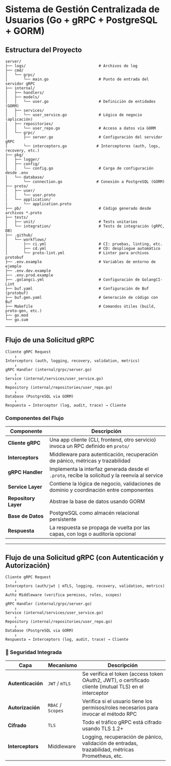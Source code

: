 # Sistema de Gestión Centralizada de Usuarios (Go + gRPC + PostgreSQL + GORM)

## Estructura del Proyecto

```
server/
├── logs/                                # Archivos de log
├── cmd/
│   └── grpc/
│       └── main.go                      # Punto de entrada del servidor gRPC
├── internal/
│   ├── handlers/
│   ├── models/
│   │   └── user.go                      # Definición de entidades (GORM)
│   ├── services/
│   │   └── user_service.go              # Lógica de negocio (aplicación)
│   ├── repositories/
│   │   └── user_repo.go                 # Acceso a datos vía GORM
│   └── grpc/
│       ├── server.go                    # Configuración del servidor gRPC
│       └── interceptors.go             # Interceptores (auth, logs, recovery, etc.)
├── pkg/
│   ├── logger/
│   ├── config/
│   │   └── config.go                    # Carga de configuración desde .env
│   └── database/
│       └── connection.go               # Conexión a PostgreSQL (GORM)
├── proto/
│   ├── user/
|   │   └── user.proto
│   └── application/
|       └── application.proto
├── pb/                                  # Código generado desde archivos *.proto
├── tests/
│   ├── unit/                            # Tests unitarios
│   └── integration/                     # Tests de integración (gRPC, DB)
├── .github/
│   └── workflows/
│       ├── ci.yml                       # CI: pruebas, linting, etc.
│       ├── cd.yml                       # CD: despliegue automático
│       └── proto-lint.yml               # Linter para archivos protobuf
├── .env.example                         # Variables de entorno de ejemplo
├── .env.dev.example
├── .env.prod.example
├── .golangci.yml                        # Configuración de GolangCI-Lint
├── buf.yaml                             # Configuración de Buf (protobuf)
├── buf.gen.yaml                         # Generación de código con Buf
├── Makefile                             # Comandos útiles (build, proto-gen, etc.)
├── go.mod
└── go.sum
```

---

## Flujo de una Solicitud gRPC

```
Cliente gRPC Request
    ↓
Interceptors (auth, logging, recovery, validation, metrics)
    ↓
gRPC Handler (internal/grpc/server.go)
    ↓
Service (internal/services/user_service.go)
    ↓
Repository (internal/repositories/user_repo.go)
    ↓
Database (PostgreSQL via GORM)
    ↓
Respuesta → Interceptor (log, audit, trace) → Cliente
```

### Componentes del Flujo

| Componente           | Descripción                                                                                    |
| -------------------- | ---------------------------------------------------------------------------------------------- |
| **Cliente gRPC**     | Una app cliente (CLI, frontend, otro servicio) invoca un RPC definido en `proto/`              |
| **Interceptors**     | Middleware para autenticación, recuperación de pánico, métricas y trazabilidad                 |
| **gRPC Handler**     | Implementa la interfaz generada desde el `.proto`, recibe la solicitud y la reenvía al service |
| **Service Layer**    | Contiene la lógica de negocio, validaciones de dominio y coordinación entre componentes        |
| **Repository Layer** | Abstrae la base de datos usando GORM                                                           |
| **Base de Datos**    | PostgreSQL como almacén relacional persistente                                                 |
| **Respuesta**        | La respuesta se propaga de vuelta por las capas, con logs o auditoría opcional                 |

---

## Flujo de una Solicitud gRPC (con Autenticación y Autorización)

```
Cliente gRPC Request
    ↓
Interceptors (auth/jwt | mTLS, logging, recovery, validation, metrics)
    ↓
Authz Middleware (verifica permisos, roles, scopes)
    ↓
gRPC Handler (internal/grpc/server.go)
    ↓
Service (internal/services/user_service.go)
    ↓
Repository (internal/repositories/user_repo.go)
    ↓
Database (PostgreSQL via GORM)
    ↓
Respuesta → Interceptors (log, audit, trace) → Cliente
```

### 🔐 Seguridad Integrada

| Capa              | Mecanismo         | Descripción                                                                                           |
| ----------------- | ----------------- | ----------------------------------------------------------------------------------------------------- |
| **Autenticación** | `JWT` / `mTLS`    | Se verifica el token (access token OAuth2, JWT), o certificado cliente (mutual TLS) en el interceptor |
| **Autorización**  | `RBAC` / `Scopes` | Verifica si el usuario tiene los permisos/roles necesarios para invocar el método RPC                 |
| **Cifrado**       | `TLS`             | Todo el tráfico gRPC está cifrado usando TLS 1.2+                                                     |
| **Interceptors**  | Middleware        | Logging, recuperación de pánico, validación de entradas, trazabilidad, métricas Prometheus, etc.      |
